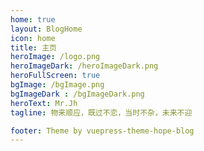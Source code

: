 ```yaml
---
home: true
layout: BlogHome
icon: home
title: 主页
heroImage: /logo.png
heroImageDark: /heroImageDark.png
heroFullScreen: true
bgImage: /bgImage.png
bgImageDark : /bgImageDark.png
heroText: Mr.Jh
tagline: 物来顺应，既过不恋，当时不杂，未来不迎

footer: Theme by vuepress-theme-hope-blog
---
```

